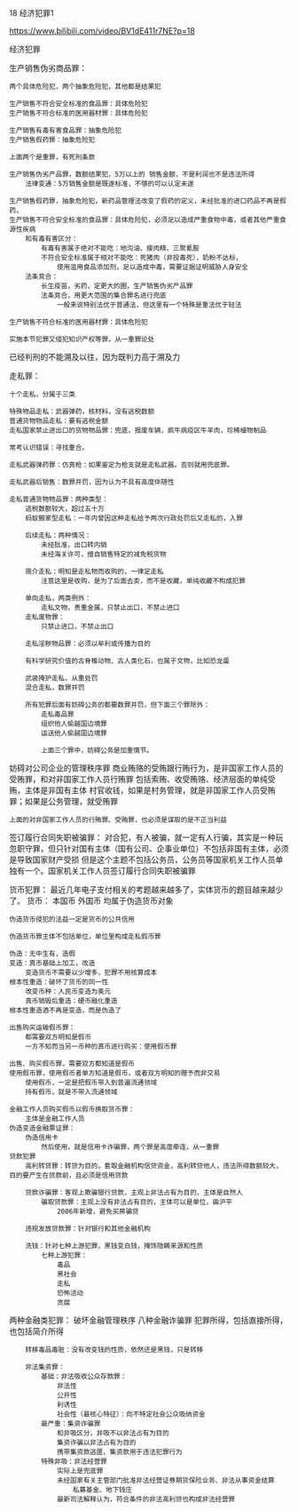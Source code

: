18 经济犯罪1


https://www.bilibili.com/video/BV1dE411r7NE?p=18


经济犯罪

生产销售伪劣商品罪：

	两个具体危险犯，两个抽象危险犯，其他都是结果犯
	
	生产销售不符合安全标准的食品罪：具体危险犯
	生产销售不符合标准的医用器材罪：具体危险犯
	
	生产销售有毒有害食品罪：抽象危险犯
	生产销售假药罪：抽象危险犯
	
	上面两个是重罪，有死刑条款
	
	生产销售伪劣产品罪，数额结果犯，5万以上的 销售金额，不是利润也不是违法所得
		法律变通：5万销售金额是既遂标准，不够的可以认定未遂
		
	生产销售假药罪，抽象危险犯，新药品管理法改变了假药的定义，未经批准的进口药品不再是假药，
	生产销售不符合安全标准的食品罪：具体危险犯，必须足以造成严重食物中毒，或者其他严重食源性疾病
		和有毒有害区分：
			有毒有害属于绝对不能吃：地沟油、瘦肉精、三聚氰胺
			不符合安全标准属于相对不能吃：死猪肉（非投毒死），奶粉不达标，
				使用滥用食品添加剂，足以造成中毒，需要证据证明威胁人身安全
		法条竞合：
			长生疫苗，劣药，定更大的圈，生产销售伪劣产品罪
			法条竞合，用更大范围的集合罪名进行兜底
				一般来说特别法优于普通法，但这里有一个特殊是重法优于轻法
	
	生产销售不符合标准的医用器材罪：具体危险犯
	
	实施本节犯罪又侵犯知识产权等罪，从一重罪论处

已经判刑的不能溯及以往，因为既判力高于溯及力

走私罪：

	十个走私，分属于三类
	
	特殊物品走私：武器弹药，核材料，没有逃税数额
	普通货物物品走私：要有逃税金额
	走私国家禁止进出口的货物物品罪：兜底，报废车辆，疯牛病疫区牛羊肉，珍稀植物制品
	
	常考认识错误：寻找重合。
	
	走私武器弹药罪：仿真枪：如果鉴定为枪支就是走私武器，否则就用兜底罪。
	
	走私武器后销售：数罪并罚，因为认为不具有高度伴随性
	
	走私普通货物物品罪：两种类型：
		逃税数额较大，超过五十万
		蚂蚁搬家型走私：一年内曾因这种走私给予两次行政处罚后又走私的，入罪
		
		后续走私：两种情况：
			未经批准，出口转内销
			未经海关许可，擅自销售特定的减免税货物
			
		简介走私：明知是走私物而收购的，一律定走私
			注意这里是收购，是为了后面去卖，而不是收藏，单纯收藏不构成犯罪
			
		单向走私，两类例外：
			走私文物，贵重金属，只禁止出口，不禁止进口
		走私废物罪：
			只禁止进口，不禁止出口
			
		走私淫秽物品罪：必须以牟利或传播为目的
		
		有科学研究价值的古脊椎动物、古人类化石，也属于文物，比如恐龙蛋
		
		武装掩护走私，从重处罚
		混合走私，数罪并罚
		
		所有犯罪后面有妨碍公务的都要数罪并罚，但下面三个罪除外：
			走私毒品罪
			组织他人偷越国边境罪
			运送他人偷越国边境罪
		
			上面三个罪中，妨碍公务是加重情节。
			
妨碍对公司企业的管理秩序罪
	商业贿赂的受贿跟行贿行为，是非国家工作人员的受贿罪，和对非国家工作人员行贿罪
	包括索贿、收受贿赂、经济层面的单纯受贿，主体是非国有主体
	村官收钱，如果是村务管理，就是非国家工作人员受贿罪；如果是公务管理，就受贿罪

	上面的对非国家工作人员的行贿罪、受贿罪，也必须是谋取的是不正当利益

签订履行合同失职被骗罪：
	对合犯，有人被骗，就一定有人行骗，其实是一种玩忽职守罪，但只针对国有主体（国有公司、企事业单位）不包括非国有主体，必须是导致国家财产受损
	 但是这个主题不包括公务员，公务员等国家机关工作人员单独有一个。国家机关工作人员签订履行合同失职被骗罪
	
货币犯罪：
	最近几年电子支付相关的考题越来越多了，实体货币的题目越来越少了。
	货币：
		本国币
		外国币
		均属于伪造货币对象
		
	伪造货币侵犯的法益一定是货币的公共信用
	
	伪造货币罪主体不包括单位，单位里构成走私假币罪
	
	伪造：无中生有，造假
	变造：真币基础上加工，改造
		变造货币不需要以少增多，犯罪不用核算成本
	根本性重造：破坏了货币的同一性
		改变币种：人民币变造为美元
		真币销毁后重造：硬币融化重造
	根本性重造酒不再是变造，而是伪造了
	
	出售购买运输假币罪：
		都需要双方明知是假币 
		一方不知而当另一币种的真币进行购买：使用假币罪
		
	出售、购买假币罪，需要双方都知道是假币
	使用假币罪，使用假币者单方知道是假币，或者双方明知的赠予而非交易
		使用假币，一定是把假币带入到普遍流通领域
		持有假币，就是不带入流通领域
		
	金融工作人员购买假币以假币换取货币罪：
		主体是金融工作人员
	伪造变造金融票证罪：
		伪造信用卡
			然后使用，就是信用卡诈骗罪，两个罪是高度牵连，从一重罪
	贷款犯罪
		高利转贷罪：转贷为目的，套取金融机构信贷资金，高利转贷他人，违法所得数额较大，目的要产生在贷款前，且必须是信用贷款
		
		贷款诈骗罪：客观上欺骗银行贷款，主观上非法占有为目的，主体是自然人
			骗取贷款罪：主观上没有非法占有目的，主体可以是单位，曲沪平
				2006年新增，避免买房骗贷
			
		违规发放贷款罪：针对银行和其他金融机构
		
		洗钱：针对七种上游犯罪，黑钱变白钱，掩饰隐瞒来源和性质
			七种上游犯罪：
				毒品
				黑社会
				走私
				恐怖活动
				贪腐
两种金融类犯罪：
					破坏金融管理秩序
					八种金融诈骗罪
			犯罪所得，包括直接所得，也包括简介所得
			
		转移毒品毒赃：没有改变钱的性质，依然还是黑钱，只是转移
		
		非法集资罪：
			基础：非法吸收公众存款罪：
				非法性
				公开性
				利诱性
				社会性（最核心特征）：向不特定社会公众吸纳资金
			最严重：集资诈骗罪
				和非吸区分，非吸不以非法占有为目的
				集资诈骗以非法占有为目的
				携带集资款逃匿、集资款用于违法犯罪行为
			特殊非吸：非法经营罪
				实际上是兜底罪
				未经国家有关主管部门批准非法经营证券期货保险业务、非法从事资金结算
					私募基金、地下钱庄
				最新司法解释认为，符合条件的非法高利贷也构成非法经营罪
				
			 
	 
	
	
	
	
	
	
			
			
	
	
	
	





